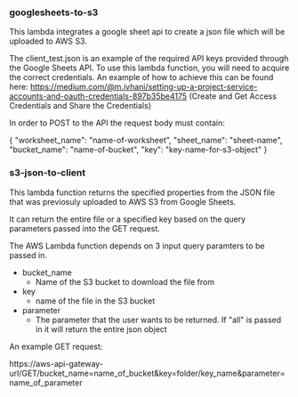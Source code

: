 ### googlesheets-to-s3

This lambda integrates a google sheet api to create a json file which will be uploaded to AWS S3. 

The client_test.json is an example of the required API keys provided through the Google Sheets API. To use this lambda function, you will need to acquire the correct credentials. An example of how to achieve this can be found here: https://medium.com/@m.ivhani/setting-up-a-project-service-accounts-and-oauth-credentials-897b35be4175 (Create and Get Access Credentials and Share the Credentials)

In order to POST to the API the request body must contain:

{
  "worksheet_name": "name-of-worksheet",
  "sheet_name": "sheet-name",
  "bucket_name": "name-of-bucket",
  "key": "key-name-for-s3-object"
}

### s3-json-to-client

This lambda function returns the specified properties from the JSON file that was previosuly uploaded to AWS S3 from Google Sheets.

It can return the entire file or a specified key based on the query parameters passed into the GET request.

The AWS Lambda function depends on 3 input query paramters to be passed in.
- bucket_name
  - Name of the S3 bucket to download the file from
- key
  - name of the file in the S3 bucket
- parameter
  - The parameter that the user wants to be returned. If "all" is passed in it will return the entire json object
  

An example GET request:

https://aws-api-gateway-url/GET/bucket_name=name_of_bucket&key=folder/key_name&parameter=name_of_parameter
